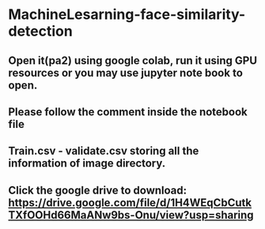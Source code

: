 # MachineLesarning-face-similarity-detection
## Open it(pa2) using google colab, run it using GPU resources or you may use jupyter note book to open.
## Please follow the comment inside the notebook file
## Train.csv - validate.csv storing all the information of image directory. 
## Click the google drive to download: https://drive.google.com/file/d/1H4WEqCbCutkTXfOOHd66MaANw9bs-Onu/view?usp=sharing

